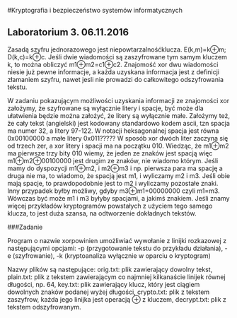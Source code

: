 #Kryptografia i bezpieczeństwo systemów informatycznych
## Laboratorium 3. 06.11.2016

Zasadą szyfru jednorazowego jest niepowtarzalnośćklucza. E(k,m)=k⊕m; D(k,c)=k⊕c. Jeśli dwie wiadomości są zaszyfrowane tym samym kluczem k, to można obliczyć m1⊕m2=c1⊕c2. Znajomość xor dwu wiadomości niesie już pewne informacje, a każda uzyskana informacja jest z definicji złamaniem szyfru, nawet jesli nie prowadzi do całkowitego odszyfrowania tekstu.

W zadaniu pokazującym możliwości uzyskania informacji ze znajomości xor założymy, że szyfrowane są wyłącznie litery i spacje, być może dla ułatwienia będzie można założyć, że litery są wyłącznie małe. Założymy też, że cały tekst (angielski) jest kodowany standardowo kodem ascii, tzn spacja ma numer 32, a litery 97-122. W notacji heksagonalnej spacja jest równa 0x00100000 a małe litery 0x011????? W sposób xor dwóch liter zaczyna się od trzech zer, a  xor litery i spacji ma na początku 010. Wiedząc, że m1⊕m2 ma pierwsze trzy bity 010 wiemy, że jeden ze znaków jest spacją więc m1⊕m2⊕00100000 jest drugim ze znaków, nie wiadomo którym. Jeśli mamy do dyspozycji m1⊕m2, i m2⊕m3 i np. pierwsza para ma spację a druga nie ma, to wiadomo, że spacją jest m1, i wyliczamy m2 i m3. Jeśli obie mają spacje, to prawdopodobnie jest to m2 i wyliczamy pozostałe znaki. Inny przypadek byłby możliwy, gdyby m3⊕m1=00000000 czyli m1=m3. Wówczas być może m1 i m3 byłyby spacjami, a jakimś znakiem. Jeśli znamy więcej przykładów kryptogramów powstałych z użyciem tego samego klucza, to jest duża szansa, na odtworzenie dokładnych tekstów.

###Zadanie

Program o nazwie xorpowinien umożliwiać wywołanie z linijki rozkazowej z następującymi opcjami:
-p (przygotowanie tekstu do przykładu działania),
-e (szyfrowanie),
-k (kryptoanaliza wyłącznie w oparciu o kryptogram)

Nazwy plików są następujące:
orig.txt: plik zawierający dowolny tekst,
plain.txt: plik z tekstem zawierającym co najmniej kilkanaście linijek równej długości, np. 64,
key.txt: plik zawierający klucz, który jest ciągiem dowolnych znaków podanej wyżej długości,
crypto.txt: plik z tekstem zaszyfrow, każda jego linijka jest operacją ⊕ z kluczem,
decrypt.txt: plik z tekstem odszyfrowanym.

